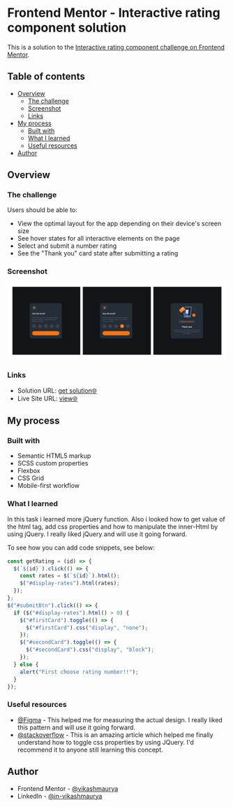 # Frontend Mentor - Interactive rating component solution

This is a solution to the [Interactive rating component challenge on Frontend Mentor](https://www.frontendmentor.io/challenges/interactive-rating-component-koxpeBUmI).

## Table of contents

- [Overview](#overview)
  - [The challenge](#the-challenge)
  - [Screenshot](#screenshot)
  - [Links](#links)
- [My process](#my-process)
  - [Built with](#built-with)
  - [What I learned](#what-i-learned)
  - [Useful resources](#useful-resources)
- [Author](#author)

## Overview

### The challenge

Users should be able to:

- View the optimal layout for the app depending on their device's screen size
- See hover states for all interactive elements on the page
- Select and submit a number rating
- See the "Thank you" card state after submitting a rating

### Screenshot

![](./assets/images/screenshot.png)

### Links

- Solution URL: [get solution🌐](https://github.com/VikashMaurya10/interactive-rating-component-main)
- Live Site URL: [view🌐](https://vikashmaurya10.github.io/interactive-rating-component-main/)

## My process

### Built with

- Semantic HTML5 markup
- SCSS custom properties
- Flexbox
- CSS Grid
- Mobile-first workflow

### What I learned

In this task i learned more jQuery function. Also i looked how to get value of the html tag, add css properties and how to manipulate the inner-Html by using jQuery. I really liked jQuery and will use it going forward.

To see how you can add code snippets, see below:

```js
const getRating = (id) => {
  $(`${id}`).click(() => {
    const rates = $(`${id}`).html();
    $("#display-rates").html(rates);
  });
};
$("#submitBtn").click(() => {
  if ($("#display-rates").html() > 0) {
    $("#firstCard").toggle(() => {
      $("#firstCard").css("display", "none");
    });
    $("#secondCard").toggle(() => {
      $("#secondCard").css("display", "block");
    });
  } else {
    alert("First choose rating number!!");
  }
});
```

### Useful resources

- [@Figma](https://www.figma.com) - This helped me for measuring the actual design. I really liked this pattern and will use it going forward.
- [@stackoverflow](https://stackoverflow.com/questions/3337621/jquery-toggle-css) - This is an amazing article which helped me finally understand how to toggle css properties by using JQuery. I'd recommend it to anyone still learning this concept.

## Author

- Frontend Mentor - [@vikashmaurya](https://www.frontendmentor.io/profile/VikashMaurya10)
- LinkedIn - [@in-vikashmaurya](https://www.linkedin.com/in/in-vikashmaurya)

